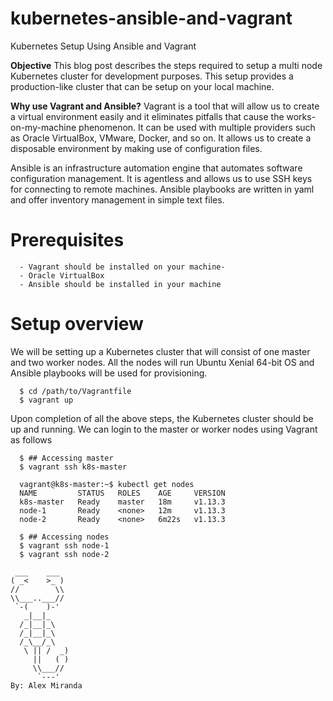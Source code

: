 # kubernetes-ansible-and-vagrant #

Kubernetes Setup Using Ansible and Vagrant

**Objective**
This blog post describes the steps required to setup a multi node Kubernetes cluster for development purposes.
This setup provides a production-like cluster that can be setup on your local machine.

**Why use Vagrant and Ansible?**
Vagrant is a tool that will allow us to create a virtual environment easily and it eliminates pitfalls that cause the works-on-my-machine phenomenon. It can be used with multiple providers such as Oracle VirtualBox, VMware, Docker, and so on. It allows us to create a disposable environment by making use of configuration files.

Ansible is an infrastructure automation engine that automates software configuration management. It is agentless and allows us to use SSH keys for connecting to remote machines. Ansible playbooks are written in yaml and offer inventory management in simple text files.

# Prerequisites
``` 
  - Vagrant should be installed on your machine-
  - Oracle VirtualBox
  - Ansible should be installed in your machine
``` 

# Setup overview
We will be setting up a Kubernetes cluster that will consist of one master and two worker nodes. All the nodes will run Ubuntu Xenial 64-bit OS and Ansible playbooks will be used for provisioning.

```
  $ cd /path/to/Vagrantfile
  $ vagrant up
```

Upon completion of all the above steps, the Kubernetes cluster should be up and running. We can login to the master or worker nodes using Vagrant as follows

```
  $ ## Accessing master
  $ vagrant ssh k8s-master
  
  vagrant@k8s-master:~$ kubectl get nodes
  NAME         STATUS   ROLES    AGE     VERSION
  k8s-master   Ready    master   18m     v1.13.3
  node-1       Ready    <none>   12m     v1.13.3
  node-2       Ready    <none>   6m22s   v1.13.3

  $ ## Accessing nodes
  $ vagrant ssh node-1
  $ vagrant ssh node-2
```

```
 ___    ___
( _<    >_ )
//        \\
\\___..___//
 `-(    )-'
   _|__|_
  /_|__|_\
  /_|__|_\
  /_\__/_\
   \ || /  _)
     ||   ( )
     \\___//
      `---'
By: Alex Miranda

```


